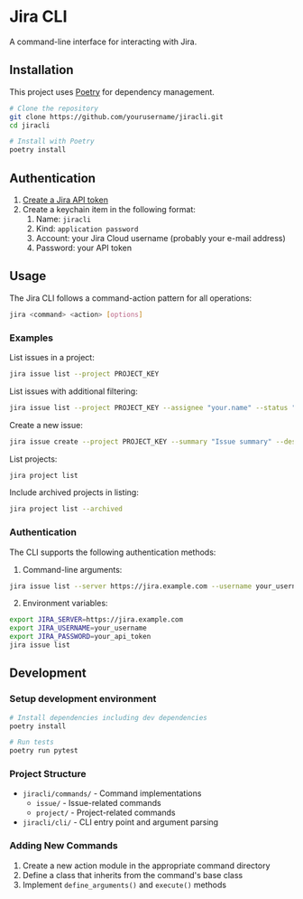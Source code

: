 # Jira CLI

A command-line interface for interacting with Jira.

## Installation

This project uses [Poetry](https://python-poetry.org/) for dependency management.

```bash
# Clone the repository
git clone https://github.com/yourusername/jiracli.git
cd jiracli

# Install with Poetry
poetry install
```

## Authentication

1. [Create a Jira API token](https://id.atlassian.com/manage-profile/security/api-tokens)
2. Create a keychain item in the following format:
   1. Name: `jiracli`
   2. Kind: `application password`
   3. Account: your Jira Cloud username (probably your e-mail address)
   4. Password: your API token

## Usage

The Jira CLI follows a command-action pattern for all operations:

```bash
jira <command> <action> [options]
```

### Examples

List issues in a project:
```bash
jira issue list --project PROJECT_KEY
```

List issues with additional filtering:
```bash
jira issue list --project PROJECT_KEY --assignee "your.name" --status "In Progress"
```

Create a new issue:
```bash
jira issue create --project PROJECT_KEY --summary "Issue summary" --description "Detailed description"
```

List projects:
```bash
jira project list
```

Include archived projects in listing:
```bash
jira project list --archived
```

### Authentication

The CLI supports the following authentication methods:

1. Command-line arguments:
```bash
jira issue list --server https://jira.example.com --username your_username --password your_api_token
```

2. Environment variables:
```bash
export JIRA_SERVER=https://jira.example.com
export JIRA_USERNAME=your_username
export JIRA_PASSWORD=your_api_token
jira issue list
```

## Development

### Setup development environment

```bash
# Install dependencies including dev dependencies
poetry install

# Run tests
poetry run pytest
```

### Project Structure

- `jiracli/commands/` - Command implementations
  - `issue/` - Issue-related commands
  - `project/` - Project-related commands
- `jiracli/cli/` - CLI entry point and argument parsing

### Adding New Commands

1. Create a new action module in the appropriate command directory
2. Define a class that inherits from the command's base class
3. Implement `define_arguments()` and `execute()` methods

